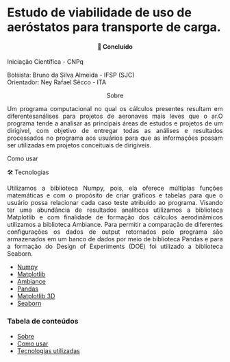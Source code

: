 # Estudo de viabilidade de uso de aeróstatos para transporte de carga.

<h4 align="center"> 
  🚀 Concluído 
</h4>

Iniciação Científica - CNPq

Bolsista: Bruno da Silva Almeida - IFSP (SJC)  
Orientador: Ney Rafael Sêcco - ITA 
<p></p>

<p align="center">Sobre </p>

<p align="justify">Um programa computacional no qual os cálculos presentes resultam em diferentesanálises para projetos de aeronaves mais leves que o ar.O programa tende a analisar as principais áreas de estudos e projetos de um dirigível, com objetivo de entregar todas as análises e resultados processados no programa aos usuários para que as informações possam ser utilizadas em projetos conceituais de dirigíveis.</p>

<p>Como usar </p>

<p align="center">
  
  🛠 Tecnologias
  
</p>

<p></p>

<p align="justify"> Utilizamos a biblioteca Numpy, pois, ela oferece múltiplas funções matemáticas e com o propósito de criar gráficos e tabelas para que o usuário possa relacionar cada caso teste atribuído ao programa. Visando ter uma abundância de resultados analíticos utilizamos a biblioteca Matplotlib e com finalidade de formação dos cálculos aerodinâmicos utilizamos a biblioteca Ambiance. Para permitir a comparação de diferentes configurações os dados de output retornados pelo programa são armazenados em um banco de dados por meio de biblioteca Pandas e para a formação do Design of Experiments (DOE) foi utilizado a biblioteca Seaborn. </p>

* [Numpy](https://numpy.org/)
* [Matplotlib](https://matplotlib.org/)
* [Ambiance](https://pypi.org/project/ambiance/)
* [Pandas](https://pandas.pydata.org/)
* [Matplotlib 3D](https://matplotlib.org/stable/tutorials/toolkits/mplot3d.html)
* [Seaborn](https://seaborn.pydata.org/)

### Tabela de conteúdos

<!--ts-->

   * [Sobre](#Sobre)
   * [Como usar](#como-usar)
   * [Tecnologias utilizadas](#tecnologias-utilizadas)
      
<!--te-->
